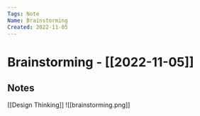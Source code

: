 ```yaml
---
Tags: Note
Name: Brainstorming
Created: 2022-11-05
---
```

# Brainstorming - [[2022-11-05]]
## Notes
[[Design Thinking]]
![[brainstorming.png]]
